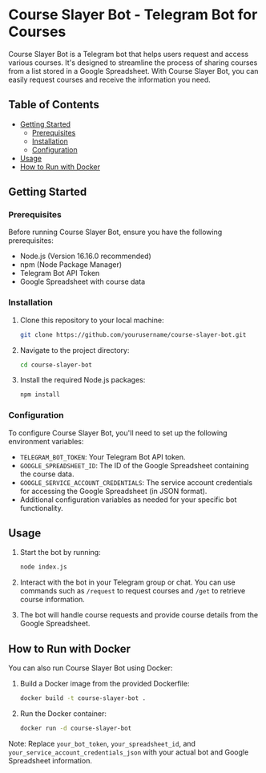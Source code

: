 # Course Slayer Bot - Telegram Bot for Courses

Course Slayer Bot is a Telegram bot that helps users request and access various courses. It's designed to streamline the process of sharing courses from a list stored in a Google Spreadsheet. With Course Slayer Bot, you can easily request courses and receive the information you need.

## Table of Contents

- [Getting Started](#getting-started)
  - [Prerequisites](#prerequisites)
  - [Installation](#installation)
  - [Configuration](#configuration)
- [Usage](#usage)
- [How to Run with Docker](#how-to-run-with-docker)

## Getting Started

### Prerequisites

Before running Course Slayer Bot, ensure you have the following prerequisites:

- Node.js (Version 16.16.0 recommended)
- npm (Node Package Manager)
- Telegram Bot API Token
- Google Spreadsheet with course data

### Installation

1. Clone this repository to your local machine:

   ```bash
   git clone https://github.com/yourusername/course-slayer-bot.git
   ```

2. Navigate to the project directory:

   ```bash
   cd course-slayer-bot
   ```

3. Install the required Node.js packages:

   ```bash
   npm install
   ```

### Configuration

To configure Course Slayer Bot, you'll need to set up the following environment variables:

- `TELEGRAM_BOT_TOKEN`: Your Telegram Bot API token.
- `GOOGLE_SPREADSHEET_ID`: The ID of the Google Spreadsheet containing the course data.
- `GOOGLE_SERVICE_ACCOUNT_CREDENTIALS`: The service account credentials for accessing the Google Spreadsheet (in JSON format).
- Additional configuration variables as needed for your specific bot functionality.

## Usage

1. Start the bot by running:

   ```bash
   node index.js
   ```

2. Interact with the bot in your Telegram group or chat. You can use commands such as `/request` to request courses and `/get` to retrieve course information.

3. The bot will handle course requests and provide course details from the Google Spreadsheet.

## How to Run with Docker

You can also run Course Slayer Bot using Docker:


1. Build a Docker image from the provided Dockerfile:

   ```bash
   docker build -t course-slayer-bot .
   ```

2. Run the Docker container:

   ```bash
   docker run -d course-slayer-bot
   ```
Note: 
 Replace `your_bot_token`, `your_spreadsheet_id`, and `your_service_account_credentials_json` with your actual bot and Google Spreadsheet information.
